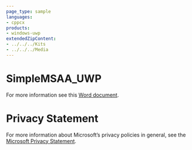 ```yaml
---
page_type: sample
languages:
- cppcx
products:
- windows-uwp
extendedZipContent:
- ../../../Kits
- ../../../Media
---
```

# SimpleMSAA_UWP
For more information see this [Word document](Readme.docx).
# Privacy Statement
For more information about Microsoft’s privacy policies in general, see the [Microsoft Privacy Statement](https://privacy.microsoft.com/en-us/privacystatement/).
